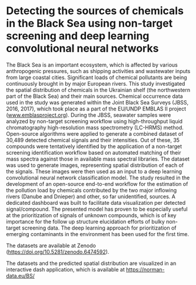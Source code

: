 # Detecting the sources of chemicals in the Black Sea using non-target screening and deep learning convolutional neural networks
The Black Sea is an important ecosystem, which is affected by various anthropogenic pressures, such as shipping activities and wastewater inputs from large coastal cities. Significant loads of chemical pollutants are being continuously brought in by major European rivers. This study investigated the spatial distribution of chemicals in the Ukrainian shelf (the northwestern part of the Black Sea) and their main sources. Chemical occurrence data used in the study was generated within the Joint Black Sea Surveys (JBSS, 2016, 2017), which took place as a part of the EU/UNDP EMBLAS II project (www.emblasproject.org). During the JBSS, seawater samples were analyzed by non-target screening workflow using high-throughput liquid chromatography high-resolution mass spectrometry (LC-HRMS) method. Open-source algorithms were applied to generate a combined dataset of 30,489 detected chemical signals and their intensities. Out of these, 35 compounds were tentatively identified by the application of a non-target screening identification workflow based on automated matching of their mass spectra against those in available mass spectral libraries. The dataset was used to generate images, representing spatial distribution of each of the signals. These images were then used as an input to a deep learning convolutional neural network classification model. The study resulted in the development of an open-source end-to-end workflow for the estimation of the pollution load by chemicals contributed by the two major inflowing rivers (Danube and Dnieper) and other, so far unidentified, sources. A dedicated dashboard was built to facilitate data visualization per detected signal/compound. The presented model has proven to be especially useful at the prioritization of signals of unknown compounds, which is of key importance for the follow up structure elucidation efforts of bulky non-target screening data. The deep learning approach for prioritization of emerging contaminants in the environment has been used for the first time.

The datasets are available at Zenodo (https://doi.org/10.5281/zenodo.6474592). 

The datasets and the predicted spatial distribution are visualized in an interactive dash application, which is available at https://norman-data.eu/BS/
